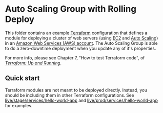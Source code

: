 # Auto Scaling Group with Rolling Deploy 

This folder contains an example [Terraform](https://www.terraform.io/) configuration that defines a module for 
deploying a cluster of web servers (using [EC2](https://aws.amazon.com/ec2/) and [Auto 
Scaling](https://aws.amazon.com/autoscaling/)) in an [Amazon Web Services (AWS) account](http://aws.amazon.com/). 
The Auto Scaling Group is able to do a zero-downtime deployment when you update any of it's properties.

For more info, please see Chapter 7, "How to test Terraform code", of 
*[Terraform: Up and Running](http://www.terraformupandrunning.com)*.

## Quick start

Terraform modules are not meant to be deployed directly. Instead, you should be including them in other Terraform 
configurations. See [live/stage/services/hello-world-app](../../../live/stage/services/hello-world-app) and
[live/prod/services/hello-world-app](../../../live/prod/services/hello-world-app) for examples.